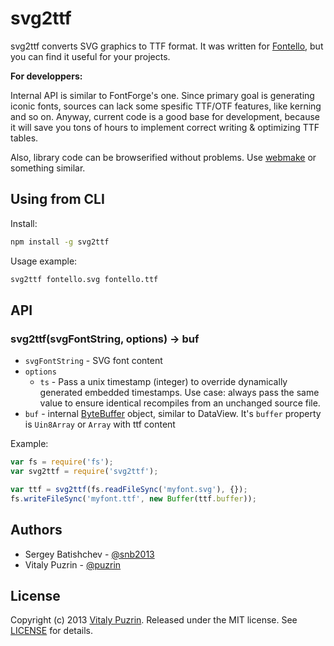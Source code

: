 svg2ttf
========

svg2ttf converts SVG graphics to TTF format. It was written for
[Fontello](http://fontello.com), but you can find it useful for your projects.

__For developpers:__

Internal API is similar to FontForge's one. Since primary goal
is generating iconic fonts, sources can lack some spesific TTF/OTF features,
like kerning and so on. Anyway, current code is a good base for development,
because it will save you tons of hours to implement correct writing & optimizing
TTF tables.

Also, library code can be browserified without problems. Use [webmake](https://github.com/medikoo/modules-webmake/)
or something similar.


Using from CLI
----------------

Install:

``` bash
npm install -g svg2ttf
```

Usage example:

``` bash
svg2ttf fontello.svg fontello.ttf
```

API
---

### svg2ttf(svgFontString, options) -> buf

- `svgFontString` - SVG font content
- `options` 
  - `ts` - Pass a unix timestamp (integer) to override dynamically generated embedded timestamps. Use case: always pass the same value to ensure identical recompiles from an unchanged source file.
- `buf` - internal [ByteBuffer](https://github.com/fontello/svg2ttf/blob/master/lib/byte_buffer.js)
   object, similar to DataView. It's `buffer` property is  `Uin8Array` or `Array` with ttf content

Example:

``` javascript
var fs = require('fs');
var svg2ttf = require('svg2ttf');

var ttf = svg2ttf(fs.readFileSync('myfont.svg'), {});
fs.writeFileSync('myfont.ttf', new Buffer(ttf.buffer));
```

Authors
-------

* Sergey Batishchev - [@snb2013](https://github.com/snb2013)
* Vitaly Puzrin - [@puzrin](https://github.com/puzrin)


License
-------

Copyright (c) 2013 [Vitaly Puzrin](https://github.com/puzrin).
Released under the MIT license. See
[LICENSE](https://github.com/nodeca/svg2ttf/blob/master/LICENSE) for details.

